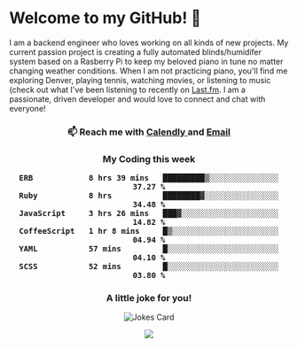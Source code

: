 <h1> Welcome to my GitHub! 👋 </h1>


  I am a backend engineer who loves working on all kinds of new projects. My current passion project is creating a fully automated blinds/humidifer system based on a Rasberry Pi to keep my beloved piano in tune no matter changing weather conditions. When I am not practicing piano, you'll find me exploring Denver, playing tennis, watching movies, or listening to music (check out what I've been listening to recently on [Last.fm](https://www.last.fm/user/mballa000). I am a passionate, driven developer and would love to connect and chat with everyone!

<h3 align = "center"> 📫 Reach me with <a href = "https://calendly.com/msbrandt00/30min"> Calendly </a> and <a href="mailto:msbrandt00@gmail.com">Email</a> 
 </h3>


 
<div align = "center"
[![Anurag's GitHub stats](https://github-readme-stats.vercel.app/api?username=mbrandt00)](https://github.com/anuraghazra/github-readme-stats)
          </div>
<h3 align="center">
  My Coding this week
<!--START_SECTION:waka-->

```text
ERB            8 hrs 39 mins   █████████▒░░░░░░░░░░░░░░░   37.27 %
Ruby           8 hrs           ████████▓░░░░░░░░░░░░░░░░   34.48 %
JavaScript     3 hrs 26 mins   ███▓░░░░░░░░░░░░░░░░░░░░░   14.82 %
CoffeeScript   1 hr 8 mins     █▒░░░░░░░░░░░░░░░░░░░░░░░   04.94 %
YAML           57 mins         █░░░░░░░░░░░░░░░░░░░░░░░░   04.10 %
SCSS           52 mins         █░░░░░░░░░░░░░░░░░░░░░░░░   03.80 %
```

<!--END_SECTION:waka-->

### A little joke for you!

![Jokes Card](https://readme-jokes.vercel.app/api?hideBorder)

<a href="https://www.linkedin.com/in/mbrandt00/"><img src="https://img.shields.io/badge/linkedin-%230077B5.svg?&style=for-the-badge&logo=linkedin&logoColor=white" /></a>

